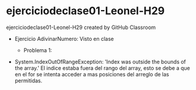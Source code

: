 # ejerciciodeclase01-Leonel-H29
ejerciciodeclase01-Leonel-H29 created by GitHub Classroom


- Ejercicio AdivinarNumero:
  Visto en clase
  
  - Problema 1:
 * System.IndexOutOfRangeException: 'Index was outside the bounds of the array.'
 El indice estaba fuera del rango del array, esto se debe a que en el for se intenta acceder a mas posiciones del arreglo de las permitidas.
 
  

